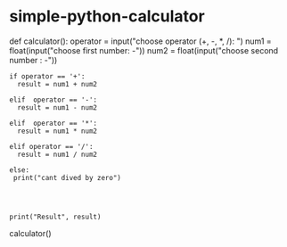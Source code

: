 # simple-python-calculator

def calculator():
    operator = input("choose operator (+, -, *, /): ")
    num1 = float(input("choose first number: -"))
    num2 = float(input("choose second number : -"))


    if operator == '+':
      result = num1 + num2

    elif  operator == '-':
      result = num1 - num2

    elif  operator == '*':
      result = num1 * num2 

    elif operator == '/':
      result = num1 / num2  
   
    else:
     print("cant dived by zero")
  



    print("Result", result)




calculator()    

 
